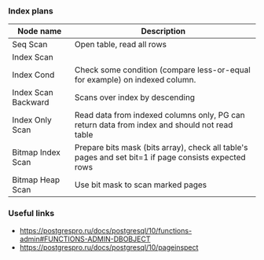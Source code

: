 ### Index plans

| Node name | Description |
|-----------|--------------|
| Seq Scan            | Open table, read all rows |
| Index Scan          |  |
| Index Cond          | Check some condition (compare less-or-equal for example) on indexed column.  |
| Index Scan Backward | Scans over index by descending |
| Index Only Scan     | Read data from indexed columns only, PG can return data from index and should not read table         |
| Bitmap Index Scan   | Prepare bits mask (bits array), check all table's pages and set bit=1 if page consists expected rows |
| Bitmap Heap Scan    | Use bit mask to scan marked pages                                                                    |


### Useful links

* https://postgrespro.ru/docs/postgresql/10/functions-admin#FUNCTIONS-ADMIN-DBOBJECT
* https://postgrespro.ru/docs/postgresql/10/pageinspect

